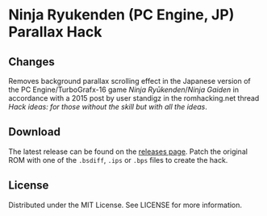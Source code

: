 # Ninja Ryukenden (PC Engine, JP) Parallax Hack

## Changes
Removes background parallax scrolling effect
in the Japanese version of the
PC Engine/TurboGrafx-16 game
*Ninja Ryūkenden*/*Ninja Gaiden*
in accordance with a 2015 post by user standigz
in the romhacking.net thread
*Hack ideas: for those without the skill but with all the ideas*.

## Download
The latest release can be found on the
[releases page](https://github.com/lightbulb-sun/ninja-parallax/releases).
Patch the original ROM with one of the `.bsdiff`, `.ips` or `.bps` files
to create the hack.

## License
Distributed under the MIT License. See LICENSE for more information.

